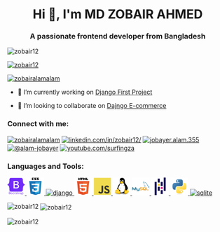 <h1 align="center">Hi 👋, I'm MD ZOBAIR AHMED</h1>
<h3 align="center">A passionate frontend developer from Bangladesh</h3>

<p align="left"> <img src="https://komarev.com/ghpvc/?username=zobair12&label=Profile%20views&color=0e75b6&style=flat" alt="zobair12" /> </p>

<p align="left"> <a href="https://github.com/ryo-ma/github-profile-trophy"><img src="https://github-profile-trophy.vercel.app/?username=zobair12" alt="zobair12" /></a> </p>

<p align="left"> <a href="https://twitter.com/zobairalamalam" target="blank"><img src="https://img.shields.io/twitter/follow/zobairalamalam?logo=twitter&style=for-the-badge" alt="zobairalamalam" /></a> </p>

- 🔭 I’m currently working on [Django First Project](https://github.com/Zobair12/Django_Firstproject)

- 👯 I’m looking to collaborate on [Dajngo E-commerce](https://github.com/Zobair12/django-ecommerce)

<h3 align="left">Connect with me:</h3>
<p align="left">
<a href="https://twitter.com/zobairalamalam" target="blank"><img align="center" src="https://raw.githubusercontent.com/rahuldkjain/github-profile-readme-generator/master/src/images/icons/Social/twitter.svg" alt="zobairalamalam" height="30" width="40" /></a>
<a href="https://linkedin.com/in/linkedin.com/in/zobair12/" target="blank"><img align="center" src="https://raw.githubusercontent.com/rahuldkjain/github-profile-readme-generator/master/src/images/icons/Social/linked-in-alt.svg" alt="linkedin.com/in/zobair12/" height="30" width="40" /></a>
<a href="https://fb.com/jobayer.alam.355" target="blank"><img align="center" src="https://raw.githubusercontent.com/rahuldkjain/github-profile-readme-generator/master/src/images/icons/Social/facebook.svg" alt="jobayer.alam.355" height="30" width="40" /></a>
<a href="https://instagram.com/@alam-jobayer" target="blank"><img align="center" src="https://raw.githubusercontent.com/rahuldkjain/github-profile-readme-generator/master/src/images/icons/Social/instagram.svg" alt="@alam-jobayer" height="30" width="40" /></a>
<a href="https://www.youtube.com/c/youtube.com/surfingza" target="blank"><img align="center" src="https://raw.githubusercontent.com/rahuldkjain/github-profile-readme-generator/master/src/images/icons/Social/youtube.svg" alt="youtube.com/surfingza" height="30" width="40" /></a>
</p>

<h3 align="left">Languages and Tools:</h3>
<p align="left"> <a href="https://getbootstrap.com" target="_blank" rel="noreferrer"> <img src="https://raw.githubusercontent.com/devicons/devicon/master/icons/bootstrap/bootstrap-plain-wordmark.svg" alt="bootstrap" width="40" height="40"/> </a> <a href="https://www.w3schools.com/css/" target="_blank" rel="noreferrer"> <img src="https://raw.githubusercontent.com/devicons/devicon/master/icons/css3/css3-original-wordmark.svg" alt="css3" width="40" height="40"/> </a> <a href="https://www.djangoproject.com/" target="_blank" rel="noreferrer"> <img src="https://cdn.worldvectorlogo.com/logos/django.svg" alt="django" width="40" height="40"/> </a> <a href="https://www.w3.org/html/" target="_blank" rel="noreferrer"> <img src="https://raw.githubusercontent.com/devicons/devicon/master/icons/html5/html5-original-wordmark.svg" alt="html5" width="40" height="40"/> </a> <a href="https://developer.mozilla.org/en-US/docs/Web/JavaScript" target="_blank" rel="noreferrer"> <img src="https://raw.githubusercontent.com/devicons/devicon/master/icons/javascript/javascript-original.svg" alt="javascript" width="40" height="40"/> </a> <a href="https://www.linux.org/" target="_blank" rel="noreferrer"> <img src="https://raw.githubusercontent.com/devicons/devicon/master/icons/linux/linux-original.svg" alt="linux" width="40" height="40"/> </a> <a href="https://www.mysql.com/" target="_blank" rel="noreferrer"> <img src="https://raw.githubusercontent.com/devicons/devicon/master/icons/mysql/mysql-original-wordmark.svg" alt="mysql" width="40" height="40"/> </a> <a href="https://pandas.pydata.org/" target="_blank" rel="noreferrer"> <img src="https://raw.githubusercontent.com/devicons/devicon/2ae2a900d2f041da66e950e4d48052658d850630/icons/pandas/pandas-original.svg" alt="pandas" width="40" height="40"/> </a> <a href="https://www.python.org" target="_blank" rel="noreferrer"> <img src="https://raw.githubusercontent.com/devicons/devicon/master/icons/python/python-original.svg" alt="python" width="40" height="40"/> </a> <a href="https://www.sqlite.org/" target="_blank" rel="noreferrer"> <img src="https://www.vectorlogo.zone/logos/sqlite/sqlite-icon.svg" alt="sqlite" width="40" height="40"/> </a> </p>

<p><img align="left" src="https://github-readme-stats.vercel.app/api/top-langs?username=zobair12&show_icons=true&locale=en&layout=compact" alt="zobair12" /></p>

<p>&nbsp;<img align="center" src="https://github-readme-stats.vercel.app/api?username=zobair12&show_icons=true&locale=en" alt="zobair12" /></p>

<p><img align="center" src="https://github-readme-streak-stats.herokuapp.com/?user=zobair12&" alt="zobair12" /></p>
